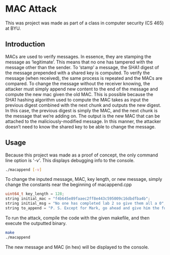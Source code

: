 # MAC Attack
This was project was made as part of a class in computer security (CS 465) at BYU.

## Introduction
MACs are used to verify messages. In essence, they are stamping the message as ‘legitimate’. This means that no one has tampered with the message other than the sender. To ‘stamp’ a message, the SHA1 digest of the message prepended with a shared key is computed. To verify the message (when received), the same process is repeated and the MACs are compared. To change the message without the receiver knowing, the attacker must simply append new content to the end of the message and compute the new mac given the old MAC. This is possible because the SHA1 hashing algorithm used to compute the MAC takes as input the previous digest combined with the next chunk and outputs the new digest. In this case, the previous digest is simply the MAC, and the next chunk is the message that we’re adding on. The output is the new MAC that can be attached to the maliciously-modified message. In this manner, the attacker doesn’t need to know the shared key to be able to change the message.

## Usage
Because this project was made as a proof of concept, the only command line option is '-v'. This displays debugging info to the console.
```bash
./macappend [-v]
```

To change the inputed message, MAC, key length, or new message, simply change the constants near the beginning of macappend.cpp
```c++
uint64_t key_length = 128;
string initial_mac = "f4b645e89faaec2ff8e443c595009c16dbdfba4b";
string initial_msg = "No one has completed lab 2 so give them all a 0";
string to_append = "P. S. Except for Mark, go ahead and give him the full 100 points.";
```

To run the attack, compile the code with the given makefile, and then execute the outputted binary.
```bash
make
./macappend
```

The new message and MAC (in hex) will be displayed to the console.
